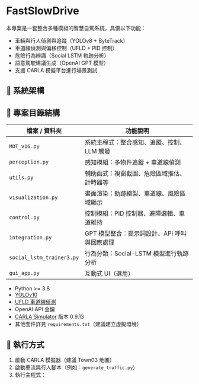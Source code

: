 # FastSlowDrive

本專案是一套整合多種模組的智慧自駕系統，具備以下功能：
- 車輛與行人偵測與追蹤（YOLOv8 + ByteTrack）
- 車道線偵測與偏移控制（UFLD + PID 控制）
- 危險行為辨識（Social LSTM 軌跡分析）
- 語意駕駛建議生成（OpenAI GPT 模型）
- 支援 CARLA 模擬平台進行場景測試

## 📌 系統架構



## 🔧 專案目錄結構

| 檔案 / 資料夾        | 功能說明 |
|---------------------|----------|
| `MOT_v16.py`        | 系統主程式：整合感知、追蹤、控制、LLM 觸發 |
| `perception.py`     | 感知模組：多物件追蹤 + 車道線偵測 |
| `utils.py`          | 輔助函式：視窗截圖、危險區域推估、計時器等 |
| `visualization.py`  | 畫面渲染：軌跡繪製、車道線、風險區域顯示 |
| `control.py`        | 控制模組：PID 控制器、避障邏輯、車道維持 |
| `integration.py`    | GPT 模型整合：提示詞設計、API 呼叫與回應處理 |
| `social_lstm_trainer3.py` | 行為分類：Social-LSTM 模型進行軌跡分析 |
| `gui_app.py`        | 互動式 UI（選用） |




- Python >= 3.8
- [YOLOv10](https://github.com/ultralytics/ultralytics)
- [UFLD 車道線偵測](https://github.com/cfzd/Ultra-Fast-Lane-Detection)
- OpenAI API 金鑰
- [CARLA Simulator](https://carla.org/) 版本 0.9.13
- 其他套件詳見 `requirements.txt`（建議建立虛擬環境）

## 🚀 執行方式
1. 啟動 CARLA 模擬器（建議 Town03 地圖）  
2. 啟動車流與行人腳本（例如：`generate_traffic.py`）  
3. 執行主程式：

